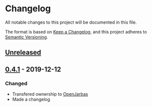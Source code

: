 # Changelog

All notable changes to this project will be documented in this file.

The format is based on [Keep a Changelog](https://keepachangelog.com/en/1.0.0/),
and this project adheres to [Semantic Versioning](https://semver.org/spec/v2.0.0.html).

## [Unreleased]

## [0.4.1]  - 2019-12-12

### Changed

- Transfered ownership to [OpenJarbas](https://github.com/OpenJarbas)
- Made a changelog


[unreleased]: https://github.com/OpenJarbas/py_responsivevoice/tree/dev
[0.4.1]: https://github.com/OpenJarbas/py_responsivevoice/tree/0.4.1

